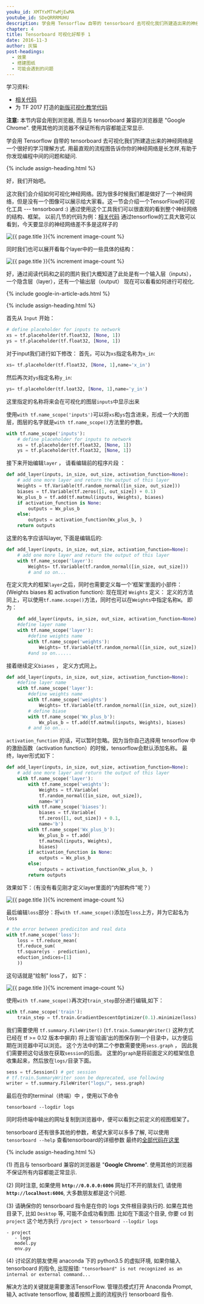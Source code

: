 ```yaml
---
youku_id: XMTYxMTYwMjEwMA
youtube_id: SDeQRRRMUHU
description: 学会用 Tensorflow 自带的 tensorboard 去可视化我们所建造出来的神经网络是一个很好的学习理解方式.用最直观的流程图告诉你你的神经网络是长怎样,有助于你发现编程中间的问题和疑问.
chapter: 4
title: Tensorboard 可视化好帮手 1
date: 2016-11-3
author: 灰猫
post-headings:
  - 效果
  - 搭建图纸
  - 可能会遇到的问题
---
```



学习资料:
  * [相关代码](https://github.com/MorvanZhou/tutorials/tree/master/tensorflowTUT/tf14_tensorboard)
  * 为 TF 2017 打造的[新版可视化教学代码](https://github.com/MorvanZhou/Tensorflow-Tutorial)

**注意:** 本节内容会用到浏览器, 而且与 tensorboard 兼容的浏览器是 "Google Chrome". 
使用其他的浏览器不保证所有内容都能正常显示.



学会用 Tensorflow 自带的 tensorboard 去可视化我们所建造出来的神经网络是一个很好的学习理解方式.
用最直观的流程图告诉你你的神经网络是长怎样,有助于你发现编程中间的问题和疑问.

{% include assign-heading.html %}


好，我们开始吧。

这次我们会介绍如何可视化神经网络。因为很多时候我们都是做好了一个神经网络，但是没有一个图像可以展示给大家看。这一节会介绍一个TensorFlow的可视化工具 --- tensorboard :)
通过使用这个工具我们可以很直观的看到整个神经网络的结构、框架。
以前几节的代码为例：[相关代码](https://github.com/MorvanZhou/tutorials/blob/master/tensorflowTUT/tf14_tensorboard/for_you_to_practice.py)
通过tensorflow的工具大致可以看到，今天要显示的神经网络差不多是这样子的

<img class="course-image" src="/static/results/tensorflow/4_1_1.png" alt="{{ page.title }}{% increment image-count %}">

同时我们也可以展开看每个layer中的一些具体的结构：

<img class="course-image" src="/static/results/tensorflow/4_1_2.png" alt="{{ page.title }}{% increment image-count %}">

好，通过阅读代码和之前的图片我们大概知道了此处是有一个输入层（inputs），一个隐含层（layer），还有一个输出层（output）
现在可以看看如何进行可视化.

{% include google-in-article-ads.html %}

{% include assign-heading.html %}

首先从 `Input` 开始：

```python
# define placeholder for inputs to network
xs = tf.placeholder(tf.float32, [None, 1])
ys = tf.placeholder(tf.float32, [None, 1])
```

对于input我们进行如下修改：
首先，可以为`xs`指定名称为`x_in`:

```python
xs= tf.placeholder(tf.float32, [None, 1],name='x_in')
```

然后再次对`ys`指定名称`y_in`:

```python
ys= tf.placeholder(tf.loat32, [None, 1],name='y_in')
```

这里指定的名称将来会在可视化的图层`inputs`中显示出来

使用`with tf.name_scope('inputs')`可以将`xs`和`ys`包含进来，形成一个大的图层，图层的名字就是`with tf.name_scope()`方法里的参数。

```python
with tf.name_scope('inputs'):
    # define placeholder for inputs to network
    xs = tf.placeholder(tf.float32, [None, 1])
    ys = tf.placeholder(tf.float32, [None, 1])
```

接下来开始编辑`layer` ， 请看编辑前的程序片段 ：

```python
def add_layer(inputs, in_size, out_size, activation_function=None):
    # add one more layer and return the output of this layer
    Weights = tf.Variable(tf.random_normal([in_size, out_size]))
    biases = tf.Variable(tf.zeros([1, out_size]) + 0.1)
    Wx_plus_b = tf.add(tf.matmul(inputs, Weights), biases)
    if activation_function is None:
        outputs = Wx_plus_b
    else:
        outputs = activation_function(Wx_plus_b, )
    return outputs
```

这里的名字应该叫layer, 下面是编辑后的:

```python
def add_layer(inputs, in_size, out_size, activation_function=None):
    # add one more layer and return the output of this layer
    with tf.name_scope('layer'):
        Weights= tf.Variable(tf.random_normal([in_size, out_size]))
        # and so on...
```

在定义完大的框架`layer`之后，同时也需要定义每一个’框架‘里面的小部件：(Weights biases 和 activation function):
现在现对 `Weights` 定义：
定义的方法同上，可以使用`tf.name.scope()`方法，同时也可以在`Weights`中指定名称`W`。
即为：

```python
    def add_layer(inputs, in_size, out_size, activation_function=None):
	#define layer name
    with tf.name_scope('layer'):
        #define weights name 
        with tf.name_scope('weights'):
            Weights= tf.Variable(tf.random_normal([in_size, out_size]),name='W')
        #and so on......
```

接着继续定义`biases` ， 定义方式同上。

```python
def add_layer(inputs, in_size, out_size, activation_function=None):
    #define layer name
    with tf.name_scope('layer'):
        #define weights name 
        with tf.name_scope('weights')
            Weights= tf.Variable(tf.random_normal([in_size, out_size]),name='W')
        # define biase
        with tf.name_scope('Wx_plus_b'):
            Wx_plus_b = tf.add(tf.matmul(inputs, Weights), biases)
        # and so on....
```

`activation_function` 的话，可以暂时忽略。因为当你自己选择用 tensorflow 中的激励函数（activation function）的时候，tensorflow会默认添加名称。
最终，layer形式如下：

```python
def add_layer(inputs, in_size, out_size, activation_function=None):
    # add one more layer and return the output of this layer
    with tf.name_scope('layer'):
        with tf.name_scope('weights'):
            Weights = tf.Variable(
            tf.random_normal([in_size, out_size]), 
            name='W')
        with tf.name_scope('biases'):
            biases = tf.Variable(
            tf.zeros([1, out_size]) + 0.1, 
            name='b')
        with tf.name_scope('Wx_plus_b'):
            Wx_plus_b = tf.add(
            tf.matmul(inputs, Weights), 
            biases)
        if activation_function is None:
            outputs = Wx_plus_b
        else:
            outputs = activation_function(Wx_plus_b, )
        return outputs
```

效果如下：（有没有看见刚才定义layer里面的“内部构件”呢？）

<img class="course-image" src="/static/results/tensorflow/4_1_4.png" alt="{{ page.title }}{% increment image-count %}">

最后编辑`loss`部分：将`with tf.name_scope()`添加在`loss`上方，并为它起名为`loss`


```python
# the error between prediciton and real data
with tf.name_scope('loss'):
    loss = tf.reduce_mean(
    tf.reduce_sum(
    tf.square(ys - prediction),
    eduction_indices=[1]
    ))
```

这句话就是“绘制” loss了， 如下：

<img class="course-image" src="/static/results/tensorflow/4_1_5.png" alt="{{ page.title }}{% increment image-count %}">

使用`with tf.name_scope()`再次对`train_step`部分进行编辑,如下：

```python
with tf.name_scope('train'):
    train_step = tf.train.GradientDescentOptimizer(0.1).minimize(loss)
```

我们需要使用 `tf.summary.FileWriter()` (`tf.train.SummaryWriter()` 这种方式已经在 tf >= 0.12 版本中摒弃) 将上面‘绘画’出的图保存到一个目录中，以方便后期在浏览器中可以浏览。
这个方法中的第二个参数需要使用`sess.graph` ， 因此我们需要把这句话放在获取`session`的后面。
这里的`graph`是将前面定义的框架信息收集起来，然后放在`logs/`目录下面。

```python
sess = tf.Session() # get session
# tf.train.SummaryWriter soon be deprecated, use following
writer = tf.summary.FileWriter("logs/", sess.graph)
```

最后在你的terminal（终端）中  ，使用以下命令

```shell
tensorboard --logdir logs
```

同时将终端中输出的网址复制到浏览器中，便可以看到之前定义的视图框架了。

tensorboard 还有很多其他的参数，希望大家可以多多了解,
可以使用 `tensorboard --help` 查看tensorboard的详细参数
最终的[全部代码在这里](https://github.com/MorvanZhou/tutorials/blob/master/tensorflowTUT/tf14_tensorboard/full_code.py)

{% include assign-heading.html %}

(1) 而且与 tensorboard 兼容的浏览器是 "**Google Chrome**".
使用其他的浏览器不保证所有内容都能正常显示.

(2) 同时注意, 如果使用 **`http://0.0.0.0:6006`** 网址打不开的朋友们,
请使用 **`http://localhost:6006`**, 大多数朋友都是这个问题.

(3) 请确保你的 tensorboard 指令是在你的 logs 文件根目录执行的. 如果在其他目录下, 比如 `Desktop` 等, 可能不会成功看到图.
比如在下面这个目录, 你要 cd 到 `project` 这个地方执行 `/project > tensorboard --logdir logs`

```
- project
   - logs
   model.py
   env.py
```

(4) 讨论区的朋友使用 anaconda 下的 python3.5 的虚拟环境, 如果你输入 tensorboard 的指令, 出现报错:
`"tensorboard" is not recognized as an internal or external command...`

解决方法的关键就是需要激活TensorFlow. 管理员模式打开 Anaconda Prompt, 输入 activate tensorflow, 接着按照上面的流程执行 tensorboard 指令.


